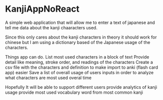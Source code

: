 # KanjiAppNoReact
A simple web application that will allow me to enter a text of japanese and tell me data about the kanji chaaracters used. 

Since this only cares about the kanji characters in theory it should work for chinese but I am using a dictionary based of the Japanese usage of the characters. 

Things app can do. 
List most used characters in a block of text 
Provide detail like meaning, stroke order, and readings of the characters 
Create a csv file with the characters and definition to make import to anki (flash card app) easier 
Save a list of overall usage of users inputs in order to analyze what characters are most used overal time 

Hopefully It will be able to support different users 
provide analytics of kanji usage 
provide most used vocabulary word from most common kanji 

